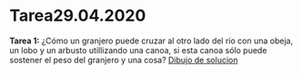 
# Tarea29.04.2020
**Tarea 1:** ¿Cómo un granjero puede cruzar al otro lado del río con una obeja, un lobo y un arbusto utillizando una canoa, si esta canoa sólo puede sostener el peso del granjero y una cosa?
[Dibujo de solucion](https://docs.google.com/drawings/d/1XYS7F_qH3son5IloLWHPgvcLCOc0zvtgKLH3xRfNZ0o/edit "Solucion")
